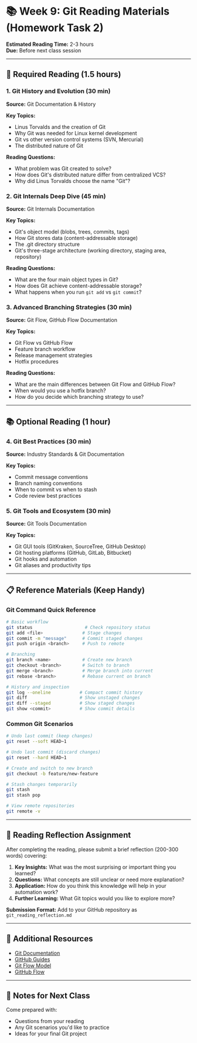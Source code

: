 # 📚 Week 9: Git Reading Materials (Homework Task 2)

**Estimated Reading Time:** 2-3 hours  
**Due:** Before next class session

---

## 📖 Required Reading (1.5 hours)

### 1. Git History and Evolution (30 min)
**Source:** Git Documentation & History

**Key Topics:**
- Linus Torvalds and the creation of Git
- Why Git was needed for Linux kernel development
- Git vs other version control systems (SVN, Mercurial)
- The distributed nature of Git

**Reading Questions:**
- What problem was Git created to solve?
- How does Git's distributed nature differ from centralized VCS?
- Why did Linus Torvalds choose the name "Git"?

### 2. Git Internals Deep Dive (45 min)
**Source:** Git Internals Documentation

**Key Topics:**
- Git's object model (blobs, trees, commits, tags)
- How Git stores data (content-addressable storage)
- The .git directory structure
- Git's three-stage architecture (working directory, staging area, repository)

**Reading Questions:**
- What are the four main object types in Git?
- How does Git achieve content-addressable storage?
- What happens when you run `git add` vs `git commit`?

### 3. Advanced Branching Strategies (30 min)
**Source:** Git Flow, GitHub Flow Documentation

**Key Topics:**
- Git Flow vs GitHub Flow
- Feature branch workflow
- Release management strategies
- Hotfix procedures

**Reading Questions:**
- What are the main differences between Git Flow and GitHub Flow?
- When would you use a hotfix branch?
- How do you decide which branching strategy to use?

---

## 📚 Optional Reading (1 hour)

### 4. Git Best Practices (30 min)
**Source:** Industry Standards & Git Documentation

**Key Topics:**
- Commit message conventions
- Branch naming conventions
- When to commit vs when to stash
- Code review best practices

### 5. Git Tools and Ecosystem (30 min)
**Source:** Git Tools Documentation

**Key Topics:**
- Git GUI tools (GitKraken, SourceTree, GitHub Desktop)
- Git hosting platforms (GitHub, GitLab, Bitbucket)
- Git hooks and automation
- Git aliases and productivity tips

---

## 📋 Reference Materials (Keep Handy)

### Git Command Quick Reference
```bash
# Basic workflow
git status                    # Check repository status
git add <file>               # Stage changes
git commit -m "message"      # Commit staged changes
git push origin <branch>     # Push to remote

# Branching
git branch <name>            # Create new branch
git checkout <branch>        # Switch to branch
git merge <branch>           # Merge branch into current
git rebase <branch>          # Rebase current on branch

# History and inspection
git log --oneline           # Compact commit history
git diff                    # Show unstaged changes
git diff --staged           # Show staged changes
git show <commit>           # Show commit details
```

### Common Git Scenarios
```bash
# Undo last commit (keep changes)
git reset --soft HEAD~1

# Undo last commit (discard changes)
git reset --hard HEAD~1

# Create and switch to new branch
git checkout -b feature/new-feature

# Stash changes temporarily
git stash
git stash pop

# View remote repositories
git remote -v
```

---

## 🎯 Reading Reflection Assignment

After completing the reading, please submit a brief reflection (200-300 words) covering:

1. **Key Insights:** What was the most surprising or important thing you learned?
2. **Questions:** What concepts are still unclear or need more explanation?
3. **Application:** How do you think this knowledge will help in your automation work?
4. **Further Learning:** What Git topics would you like to explore more?

**Submission Format:** Add to your GitHub repository as `git_reading_reflection.md`

---

## 🔗 Additional Resources

- [Git Documentation](https://git-scm.com/doc)
- [GitHub Guides](https://guides.github.com/)
- [Git Flow Model](https://nvie.com/posts/a-successful-git-branching-model/)
- [GitHub Flow](https://guides.github.com/introduction/flow/)

---

## 📝 Notes for Next Class

Come prepared with:
- Questions from your reading
- Any Git scenarios you'd like to practice
- Ideas for your final Git project
